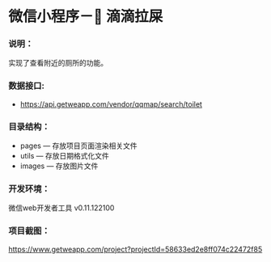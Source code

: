 # 微信小程序－💩 滴滴拉屎

### 说明：

实现了查看附近的厕所的功能。

### 数据接口:

- https://api.getweapp.com/vendor/qqmap/search/toilet

### 目录结构：

- pages — 存放项目页面渲染相关文件
- utils — 存放日期格式化文件
- images — 存放图片文件

### 开发环境：

微信web开发者工具 v0.11.122100

### 项目截图：

https://www.getweapp.com/project?projectId=58633ed2e8ff074c22472f85
